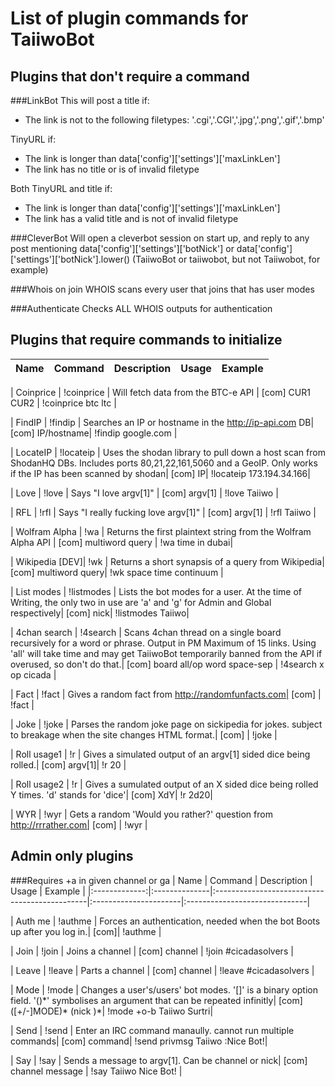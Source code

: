 List of plugin commands for TaiiwoBot
=====================================

Plugins that don't require a command
------------------------------------

###LinkBot
This will post a title if:
- The link is not to the following filetypes: '.cgi','.CGI','.jpg','.png','.gif','.bmp'

TinyURL if:
- The link is longer than data['config']['settings']['maxLinkLen']
- The link has no title or is of invalid filetype

Both TinyURL and title if:

- The link is longer than data['config']['settings']['maxLinkLen']
- The link has a valid title and is not of invalid filetype

###CleverBot
Will open a cleverbot session on start up, and reply to any post mentioning
data['config']['settings']['botNick'] or data['config']['settings']['botNick'].lower()
(TaiiwoBot or taiiwobot, but not Taiiwobot, for example)

###Whois on join
WHOIS scans every user that joins that has user modes

###Authenticate
Checks ALL WHOIS outputs for authentication

Plugins that require commands to initialize
-------------------------------------------

| Name    	| Command	| Description					| Usage			| Example 			|
|:-------------:|:------------- |:--------------------------------------------- |:----------------------|:----------------------------- |

| Coinprice	| !coinprice	| Will fetch data from the BTC-e API		| [com] CUR1 CUR2	| !coinprice btc ltc		|

| FindIP	| !findip	| Searches an IP or hostname in the http://ip-api.com DB| [com] IP/hostname| !findip google.com		|

| LocateIP	| !locateip	| Uses the shodan library to  pull down a host scan from ShodanHQ DBs. Includes ports 80,21,22,161,5060 and a GeoIP. Only works if the IP has been scanned by shodan| [com] IP| !locateip 173.194.34.166|

| Love 		| !love		| Says "I love argv[1]"				| [com] argv[1]		| !love Taiiwo			|

| RFL		| !rfl		| Says "I really fucking love argv[1]"		| [com] argv[1]		| !rfl Taiiwo			|

| Wolfram Alpha	| !wa		| Returns the first plaintext string from the Wolfram Alpha API	| [com] multiword query	| !wa time in dubai|

| Wikipedia [DEV]| !wk		| Returns a short synapsis of a query from Wikipedia| [com] multiword query| !wk space time continuum	|

| List modes	| !listmodes	| Lists the bot modes for a user. At the time of Writing, the only two in use are 'a' and 'g' for Admin and Global respectively| [com] nick| !listmodes Taiiwo|

| 4chan search	| !4search	| Scans 4chan thread on a single board recursively for a word or phrase. Output in PM Maximum of 15 links. Using 'all' will take time and may get TaiiwoBot temporarily banned from the API if overused, so don't do that.| [com] board all/op word space-sep | !4search x op cicada |

| Fact		| !fact		| Gives a random fact from http://randomfunfacts.com| [com]		| !fact				|

| Joke		| !joke		| Parses the random joke page on sickipedia for jokes. subject to breakage when the site changes HTML format.| [com] | !joke	|

| Roll usage1	| !r		| Gives a simulated output of an argv[1] sided dice being rolled.| [com] argv[1]| !r 20			|

| Roll usage2	| !r		| Gives a sumulated output of an X sided dice being rolled Y times. 'd' stands for 'dice'| [com] XdY| !r 2d20|

| WYR	    	| !wyr		| Gets a random 'Would you rather?' question from http://rrrather.com| [com] | !wyr			|

Admin only plugins
------------------

###Requires +a in given channel or ga
| Name		| Command	| Description					| Usage			| Example 			|
|:-------------:|:--------------|:----------------------------------------------|:----------------------|:------------------------------|

| Auth me	| !authme	| Forces an authentication, needed when the bot Boots up after you log in.| [com]| !authme		|

| Join		| !join		| Joins a channel				| [com] channel		| !join #cicadasolvers		|

| Leave		| !leave	| Parts a channel				| [com] channel		| !leave #cicadasolvers		|

| Mode		| !mode		| Changes a user's/users' bot modes. '[]' is a binary option field. '()\*' symbolises an argument that can be repeated infinitly| [com] ([+/-]MODE)\* (nick )*| !mode +o-b Taiiwo Surtri|

| Send		| !send		| Enter an IRC command manaully. cannot run multiple commands| [com] command| !send privmsg Taiiwo :Nice Bot!|

| Say		| !say		| Sends a message to argv[1]. Can be channel or nick| [com] channel message | !say Taiiwo Nice Bot!	|

